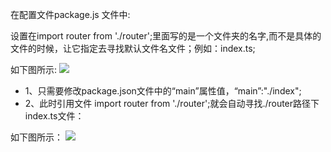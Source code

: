 在配置文件package.js 文件中:

设置在import router from './router';里面写的是一个文件夹的名字,而不是具体的文件的时候，让它指定去寻找默认文件名文件；例如：index.ts;

如下图所示:
![](https://user-gold-cdn.xitu.io/2019/10/17/16dd7b721ea595f3?w=1382&h=878&f=png&s=126671)
* 1、只需要修改package.json文件中的“main”属性值，“main”:"./index";
* 2、此时引用文件 import router from './router';就会自动寻找./router路径下index.ts文件：

如下图所示：
![](https://user-gold-cdn.xitu.io/2019/10/17/16dd7b5c43e77037?w=1282&h=863&f=png&s=91318)